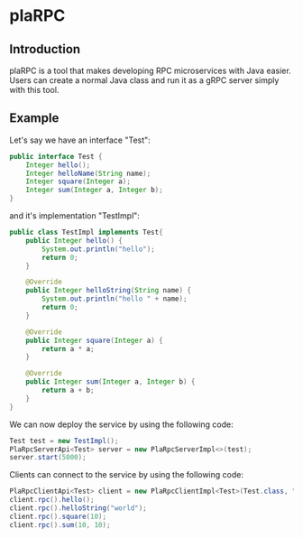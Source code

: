 # plaRPC

## Introduction

plaRPC is a tool that makes developing RPC microservices with Java easier. Users can create a normal Java class and run it as a gRPC server simply with this tool.

## Example

Let's say we have an interface "Test":
```Java
public interface Test {
    Integer hello();
    Integer helloName(String name);
    Integer square(Integer a);
    Integer sum(Integer a, Integer b);
}
```
and it's implementation "TestImpl":
```Java
public class TestImpl implements Test{
    public Integer hello() {
        System.out.println("hello");
        return 0;
    }

    @Override
    public Integer helloString(String name) {
        System.out.println("hello " + name);
        return 0;
    }

    @Override
    public Integer square(Integer a) {
        return a * a;
    }

    @Override
    public Integer sum(Integer a, Integer b) {
        return a + b;
    }
}
```

We can now deploy the service by using the following code:
```Java
Test test = new TestImpl();
PlaRpcServerApi<Test> server = new PlaRpcServerImpl<>(test);
server.start(5000);
```

Clients can connect to the service by using the following code:
```Java
PlaRpcClientApi<Test> client = new PlaRpcClientImpl<Test>(Test.class, "localhost", 5000);
client.rpc().hello();
client.rpc().helloString("world");
client.rpc().square(10);
client.rpc().sum(10, 10);
```

